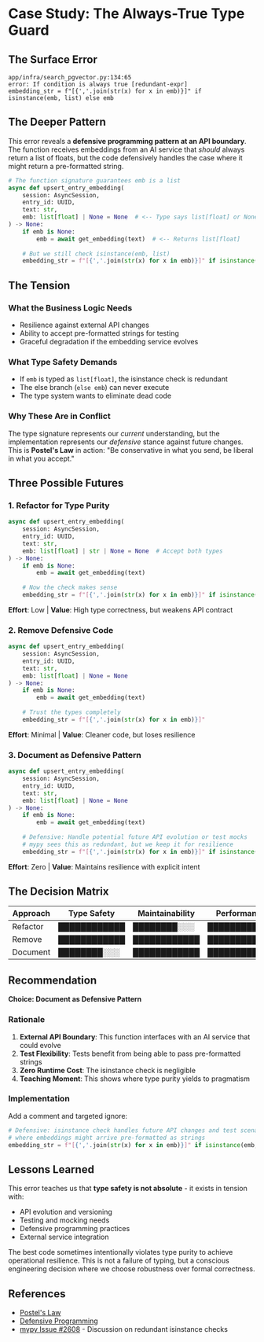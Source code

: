 # Case Study: The Always-True Type Guard

## The Surface Error
```
app/infra/search_pgvector.py:134:65
error: If condition is always true [redundant-expr]
embedding_str = f"[{','.join(str(x) for x in emb)}]" if isinstance(emb, list) else emb
```

## The Deeper Pattern

This error reveals a **defensive programming pattern at an API boundary**. The function receives embeddings from an AI service that *should* always return a list of floats, but the code defensively handles the case where it might return a pre-formatted string.

```python
# The function signature guarantees emb is a list
async def upsert_entry_embedding(
    session: AsyncSession,
    entry_id: UUID,
    text: str,
    emb: list[float] | None = None  # <-- Type says list[float] or None
) -> None:
    if emb is None:
        emb = await get_embedding(text)  # <-- Returns list[float]
    
    # But we still check isinstance(emb, list)
    embedding_str = f"[{','.join(str(x) for x in emb)}]" if isinstance(emb, list) else emb
```

## The Tension

### What the Business Logic Needs
- Resilience against external API changes
- Ability to accept pre-formatted strings for testing
- Graceful degradation if the embedding service evolves

### What Type Safety Demands
- If `emb` is typed as `list[float]`, the isinstance check is redundant
- The else branch (`else emb`) can never execute
- The type system wants to eliminate dead code

### Why These Are in Conflict
The type signature represents our *current* understanding, but the implementation represents our *defensive* stance against future changes. This is **Postel's Law** in action: "Be conservative in what you send, be liberal in what you accept."

## Three Possible Futures

### 1. Refactor for Type Purity
```python
async def upsert_entry_embedding(
    session: AsyncSession,
    entry_id: UUID,
    text: str,
    emb: list[float] | str | None = None  # Accept both types
) -> None:
    if emb is None:
        emb = await get_embedding(text)
    
    # Now the check makes sense
    embedding_str = f"[{','.join(str(x) for x in emb)}]" if isinstance(emb, list) else emb
```
**Effort**: Low | **Value**: High type correctness, but weakens API contract

### 2. Remove Defensive Code
```python
async def upsert_entry_embedding(
    session: AsyncSession,
    entry_id: UUID,
    text: str,
    emb: list[float] | None = None
) -> None:
    if emb is None:
        emb = await get_embedding(text)
    
    # Trust the types completely
    embedding_str = f"[{','.join(str(x) for x in emb)}]"
```
**Effort**: Minimal | **Value**: Cleaner code, but loses resilience

### 3. Document as Defensive Pattern
```python
async def upsert_entry_embedding(
    session: AsyncSession,
    entry_id: UUID,
    text: str,
    emb: list[float] | None = None
) -> None:
    if emb is None:
        emb = await get_embedding(text)
    
    # Defensive: Handle potential future API evolution or test mocks
    # mypy sees this as redundant, but we keep it for resilience
    embedding_str = f"[{','.join(str(x) for x in emb)}]" if isinstance(emb, list) else emb  # type: ignore[redundant-expr]
```
**Effort**: Zero | **Value**: Maintains resilience with explicit intent

## The Decision Matrix

| Approach | Type Safety | Maintainability | Performance | Learning Value |
|----------|------------|-----------------|-------------|----------------|
| Refactor | ████████████ | ████████░░░ | ████████████ | ████████░░░ |
| Remove   | ████████████ | ████████████ | ████████████ | ████░░░░░░░ |
| Document | ████████░░░ | ████████████ | ████████████ | ████████████ |

## Recommendation

**Choice: Document as Defensive Pattern**

### Rationale
1. **External API Boundary**: This function interfaces with an AI service that could evolve
2. **Test Flexibility**: Tests benefit from being able to pass pre-formatted strings
3. **Zero Runtime Cost**: The isinstance check is negligible
4. **Teaching Moment**: This shows where type purity yields to pragmatism

### Implementation
Add a comment and targeted ignore:
```python
# Defensive: isinstance check handles future API changes and test scenarios
# where embeddings might arrive pre-formatted as strings
embedding_str = f"[{','.join(str(x) for x in emb)}]" if isinstance(emb, list) else emb  # type: ignore[redundant-expr]
```

## Lessons Learned

This error teaches us that **type safety is not absolute** - it exists in tension with:
- API evolution and versioning
- Testing and mocking needs  
- Defensive programming practices
- External service integration

The best code sometimes intentionally violates type purity to achieve operational resilience. This is not a failure of typing, but a conscious engineering decision where we choose robustness over formal correctness.

## References
- [Postel's Law](https://en.wikipedia.org/wiki/Robustness_principle)
- [Defensive Programming](https://en.wikipedia.org/wiki/Defensive_programming)
- [mypy Issue #2608](https://github.com/python/mypy/issues/2608) - Discussion on redundant isinstance checks